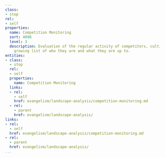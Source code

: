 ```yaml
---
class:
- stop
rel:
- self
properties:
  name: Competition Monitoring
  sort: 4098
  level: 3
  description: Evaluation of the regular activity of competitors, cultivating an ever
    growing list of who they are and what they are up to.
entities:
- class:
  - stop
  rel:
  - self
  properties:
    name: Competition Monitoring
  links:
  - rel:
    - self
    href: evangelism/landscape-analysis/competition-monitoring.md
  - rel:
    - parent
    href: evangelism/landscape-analysis/
links:
- rel:
  - self
  href: evangelism/landscape-analysis/competition-monitoring.md
- rel:
  - parent
  href: evangelism/landscape-analysis/
...
```

